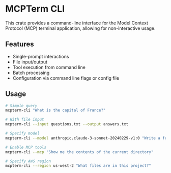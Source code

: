 # MCPTerm CLI

This crate provides a command-line interface for the Model Context Protocol (MCP) terminal application, allowing for non-interactive usage.

## Features

- Single-prompt interactions
- File input/output
- Tool execution from command line
- Batch processing
- Configuration via command line flags or config file

## Usage

```bash
# Simple query
mcpterm-cli "What is the capital of France?"

# With file input
mcpterm-cli --input questions.txt --output answers.txt

# Specify model
mcpterm-cli --model anthropic.claude-3-sonnet-20240229-v1:0 "Write a function to sort a list"

# Enable MCP tools
mcpterm-cli --mcp "Show me the contents of the current directory"

# Specify AWS region
mcpterm-cli --region us-west-2 "What files are in this project?"
```